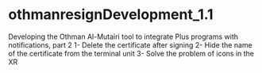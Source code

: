 # othmanresignDevelopment_1.1
Developing the Othman Al-Mutairi tool to integrate Plus programs with notifications, part 2
1- Delete the certificate after signing
2- Hide the name of the certificate from the terminal unit
3- Solve the problem of icons in the XR
